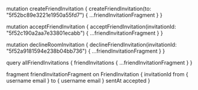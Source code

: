 mutation createFriendInvitation {
  createFriendInvitation(to: "5f52bc89e3221e1950a55fd7") {
    ...friendInvitationFragment
  }
}


mutation acceptFriendInvitation {
  acceptFriendInvitation(invitationId: "5f52c190a2aa7e33801ecabb") {
		...friendInvitationFragment
  }
}



mutation declineRoomInvitation {
  declineFriendInvitation(invitationId: "5f52a9181594e238b04bb736") {
    ...friendInvitationFragment
  }
}


query allFriendInvitations {
  friendInvitations {
    ...friendInvitationFragment
  }
}

fragment friendInvitationFragment on FriendInvitation {
  invitationId
  from {
    username
    email
  }
  to {
    username
    email
  }
  sentAt
  accepted
}

